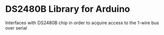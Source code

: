DS2480B Library for Arduino
=======================

Interfaces with DS2480B chip in order
to acquire access to the 1-wire bus over
serial
